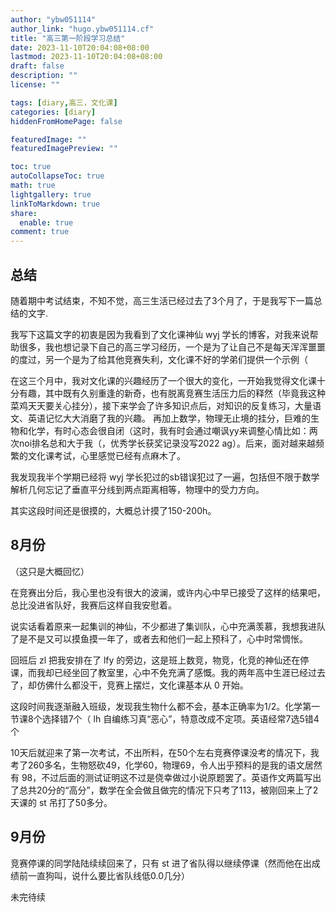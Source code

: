 ```yaml
---
author: "ybw051114"
author_link: "hugo.ybw051114.cf"
title: "高三第一阶段学习总结"
date: 2023-11-10T20:04:08+08:00
lastmod: 2023-11-10T20:04:08+08:00
draft: false
description: ""
license: ""

tags: [diary,高三，文化课]
categories: [diary]
hiddenFromHomePage: false

featuredImage: ""
featuredImagePreview: ""

toc: true
autoCollapseToc: true
math: true
lightgallery: true
linkToMarkdown: true
share:
  enable: true
comment: true
---
```


## 总结

随着期中考试结束，不知不觉，高三生活已经过去了3个月了，于是我写下一篇总结的文字.

我写下这篇文字的初衷是因为我看到了文化课神仙 wyj 学长的博客，对我来说帮助很多，我也想记录下自己的高三学习经历，一个是为了让自己不是每天浑浑噩噩的度过，另一个是为了给其他竞赛失利，文化课不好的学弟们提供一个示例（

在这三个月中，我对文化课的兴趣经历了一个很大的变化，一开始我觉得文化课十分有趣，其中既有久别重逢的新奇，也有脱离竞赛生活压力后的释然（毕竟我这种菜鸡天天要关心挂分），接下来学会了许多知识点后，对知识的反复练习，大量语文、英语记忆大大消磨了我的兴趣。 再加上数学，物理无止境的挂分，巨难的生物和化学，有时心态会很自闭（这时，我有时会通过嘲讽yy来调整心情比如：两次noi排名总和大于我（，优秀学长获奖记录没写2022 ag）。后来，面对越来越频繁的文化课考试，心里感觉已经有点麻木了。

我发现我半个学期已经将 wyj 学长犯过的sb错误犯过了一遍，包括但不限于数学解析几何忘记了垂直平分线到两点距离相等，物理中的受力方向。

其实这段时间还是很摸的，大概总计摸了150-200h。

## 8月份

（这只是大概回忆）

在竞赛出分后，我心里也没有很大的波澜，或许内心中早已接受了这样的结果吧，总比没进省队好，我赛后这样自我安慰着。

说实话看着原来一起集训的神仙，不少都进了集训队，心中充满羡慕，我想我进队了是不是又可以摸鱼摸一年了，或者去和他们一起上预科了，心中时常惆怅。

回班后 zl 把我安排在了 lfy 的旁边，这是班上数竞，物竞，化竞的神仙还在停课，而我却已经坐回了教室里，心中不免充满了感慨。我的两年高中生涯已经过去了，却仿佛什么都没干，竞赛上摆烂，文化课基本从 0 开始。

这段时间我逐渐融入班级，发现我生物什么都不会，基本正确率为1/2。化学第一节课8个选择错7个（ lh 自编练习真“恶心”，特意改成不定项。英语经常7选5错4个

10天后就迎来了第一次考试，不出所料，在50个左右竞赛停课没考的情况下，我考了260多名，生物怒砍49，化学60，物理69，令人出乎预料的是我的语文居然有 98，不过后面的测试证明这不过是侥幸做过小说原题罢了。英语作文两篇写出了总共20分的“高分”，数学在全会做且做完的情况下只考了113，被刚回来上了2天课的 st 吊打了50多分。

## 9月份

竞赛停课的同学陆陆续续回来了，只有 st 进了省队得以继续停课（然而他在出成绩前一直狗叫，说什么要比省队线低0.0几分）

未完待续